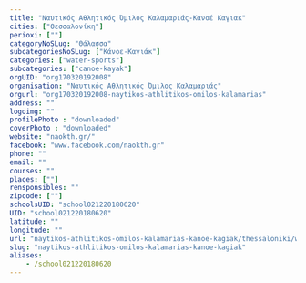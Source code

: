 ```yaml
---
title: "Ναυτικός Αθλητικός Όμιλος Καλαμαριάς-Κανοέ Καγιακ"
cities: ["Θεσσαλονίκη"]
perioxi: [""]
categoryNoSLug: "Θάλασσα"
subcategoriesNoSLug: ["Κάνοε-Καγιάκ"]
categories: ["water-sports"]
subcategories: ["canoe-kayak"]
orgUID: "org170320192008"
organisation: "Ναυτικός Αθλητικός Όμιλος Καλαμαριάς"
orgurl: "org170320192008-naytikos-athlitikos-omilos-kalamarias"
address: ""
logoimg: ""
profilePhoto : "downloaded"
coverPhoto : "downloaded"
website: "naokth.gr/"
facebook: "www.facebook.com/naokth.gr"
phone: ""
email: ""
courses: ""
places: [""]
rensponsibles: ""
zipcode: [""]
schoolsUID: "school021220180620"
UID: "school021220180620"
latitude: ""
longitude: ""
url: "naytikos-athlitikos-omilos-kalamarias-kanoe-kagiak/thessaloniki/water-sports/canoe-kayak"
slug: "naytikos-athlitikos-omilos-kalamarias-kanoe-kagiak"
aliases:
    - /school021220180620
---
```





